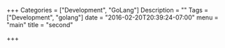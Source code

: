 +++
Categories = ["Development", "GoLang"]
Description = ""
Tags = ["Development", "golang"]
date = "2016-02-20T20:39:24-07:00"
menu = "main"
title = "second"

+++

